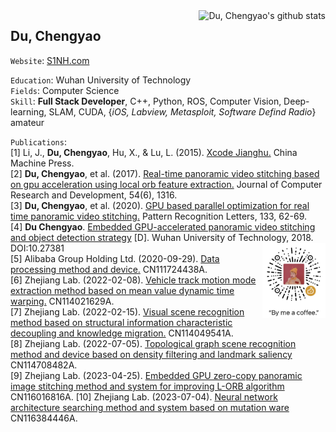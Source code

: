 <img src="https://github-readme-stats.vercel.app/api?username=duchengyao&show_icons=true&count_private=true&line_height=23"  alt="Du, Chengyao's github stats" align="right">

## Du, Chengyao

`Website`: [S1NH.com](http://s1nh.com)  

`Education`: Wuhan University of Technology  
`Fields`: Computer Science  
`Skill`: **Full Stack Developer**, C++, Python, ROS, Computer Vision, Deep-learning, SLAM, CUDA, {_iOS, Labview, Metasploit, Software Defind Radio_} amateur

`Publications`:  
[1] Li, J., **Du, Chengyao**, Hu, X., & Lu, L. (2015). [Xcode Jianghu.](https://books.google.com.sg/books?id=hYrYvQEACAAJ) China Machine Press.  
[2] **Du, Chengyao**, et al. (2017). [Real-time panoramic video stitching based on gpu acceleration using local orb feature extraction.](https://scholar.google.com/citations?view_op=view_citation&hl=en&user=Amu14g8AAAAJ&citation_for_view=Amu14g8AAAAJ:2osOgNQ5qMEC) Journal of Computer Research and Development, 54(6), 1316.  
[3] **Du, Chengyao**, et al. (2020). [GPU based parallel optimization for real time panoramic video stitching.](https://scholar.google.com/citations?view_op=view_citation&hl=en&user=Amu14g8AAAAJ&citation_for_view=Amu14g8AAAAJ:u5HHmVD_uO8C) Pattern Recognition Letters, 133, 62-69.  
[4] **Du Chengyao**. [Embedded GPU-accelerated panoramic video stitching and object detection strategy](https://kns.cnki.net/KCMS/detail/detail.aspx?dbname=CMFD202002&filename=1020733973.nh) [D]. Wuhan University of Technology, 2018. DOI:10.27381  <img src="wechatpay-sss.jpg" align="right" width="20%"></img>    
[5] Alibaba Group Holding Ltd. (2020-09-29). [Data processing method and device.](https://patents.google.com/patent/CN111724438A/en) CN111724438A.  
[6] Zhejiang Lab. (2022-02-08). [Vehicle track motion mode extraction method based on mean value dynamic time warping.](https://patents.google.com/patent/CN114021629A/en) CN114021629A.  
[7] Zhejiang Lab. (2022-02-15). [Visual scene recognition method based on structural information characteristic decoupling and knowledge migration.](https://patents.google.com/patent/CN114049541A/en) CN114049541A.  
[8] Zhejiang Lab. (2022-07-05). [Topological graph scene recognition method and device based on density filtering and landmark saliency](https://patents.google.com/patent/CN114708482A/en) CN114708482A.    
[9] Zhejiang Lab. (2023-04-25). [Embedded GPU zero-copy panoramic image stitching method and system for improving L-ORB algorithm](https://patents.google.com/patent/CN116016816A/en) CN116016816A.
[10] Zhejiang Lab. (2023-07-04). [Neural network architecture searching method and system based on mutation ware](https://patents.google.com/patent/CN116384446A/en) CN116384446A.
<img referrerpolicy="no-referrer-when-downgrade" src="https://home.s1nh.com:32443/matomo.php?idsite=1&amp;rec=1&amp;action_name=GitHub" style="border:0" alt="" />

<!--
### Hi there 👋

- Blog: http://s1nh.com


**duchengyao/duchengyao** is a ✨ _special_ ✨ repository because its `README.md` (this file) appears on your GitHub profile.

Here are some ideas to get you started:

- 🔭 I’m currently working on ...
- 🌱 I’m currently learning ...
- 👯 I’m looking to collaborate on ...
- 🤔 I’m looking for help with ...
- 💬 Ask me about ...
- 📫 How to reach me: ...
- 😄 Pronouns: ...
- ⚡ Fun fact: ...
-->
